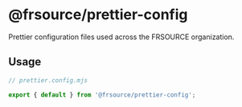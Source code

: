 # @frsource/prettier-config

Prettier configuration files used across the FRSOURCE organization.

## Usage

```js
// prettier.config.mjs

export { default } from '@frsource/prettier-config';
```
